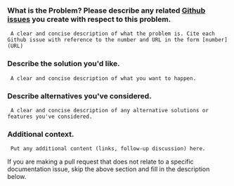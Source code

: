 ### What is the Problem? Please describe any related [Github issues](https://github.com/rokwire/rokwire-docs/issues) you create with respect to this problem.      
     A clear and concise description of what the problem is. Cite each Github issue with reference to the number and URL in the form [number](URL)

### Describe the solution you'd like.        
     A clear and concise description of what you want to happen.

### Describe alternatives you've considered.      
     A clear and concise description of any alternative solutions or features you've considered.

### Additional context.    
     Put any additional content (links, follow-up discussion) here.


If you are making a pull request that does not relate to a specific documentation issue, skip the above section and fill in the description below.
